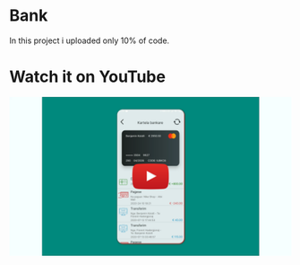 # Bank
In this project i uploaded only 10% of code.

# Watch it on YouTube 
[![IMAGE ALT TEXT HERE](https://github.com/rikirrulla/Bank/blob/master/bank.png)](https://www.youtube.com/watch?v=UIauZbyNai4)

